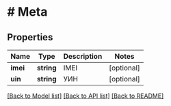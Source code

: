 # # Meta

## Properties

Name | Type | Description | Notes
------------ | ------------- | ------------- | -------------
**imei** | **string** | IMEI | [optional]
**uin** | **string** | УИН | [optional]

[[Back to Model list]](../../README.md#models) [[Back to API list]](../../README.md#endpoints) [[Back to README]](../../README.md)
